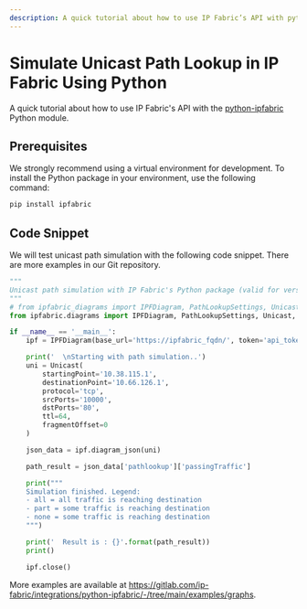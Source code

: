 ```yaml
---
description: A quick tutorial about how to use IP Fabric’s API with python-ipfabric-diagrams Python module.
---
```


# Simulate Unicast Path Lookup in IP Fabric Using Python

A quick tutorial about how to use IP Fabric's API with the [python-ipfabric](https://pypi.org/project/ipfabric/) Python module.

## Prerequisites

We strongly recommend using a virtual environment for development. To install the Python package in your environment, use the following command:

```bash
pip install ipfabric
```

## Code Snippet

We will test unicast path simulation with the following code snippet. There are
more examples in our Git repository.

```py
"""
Unicast path simulation with IP Fabric's Python package (valid for version 4.3 and later)
"""
# from ipfabric_diagrams import IPFDiagram, PathLookupSettings, Unicast, Algorithm, EntryPoint, OtherOptions  # SDK < v6.2
from ipfabric.diagrams import IPFDiagram, PathLookupSettings, Unicast, Algorithm, EntryPoint, OtherOptions  # SDK >= v6.2

if __name__ == '__main__':
    ipf = IPFDiagram(base_url='https://ipfabric_fqdn/', token='api_token', verify=False, timeout=15)

    print('  \nStarting with path simulation..')
    uni = Unicast(
        startingPoint='10.38.115.1',
        destinationPoint='10.66.126.1',
        protocol='tcp',
        srcPorts='10000',
        dstPorts='80',
        ttl=64,
        fragmentOffset=0
    )

    json_data = ipf.diagram_json(uni)

    path_result = json_data['pathlookup']['passingTraffic']

    print("""
    Simulation finished. Legend:
    - all = all traffic is reaching destination
    - part = some traffic is reaching destination
    - none = some traffic is reaching destination
    """)

    print('  Result is : {}'.format(path_result))
    print()

    ipf.close()
```

More examples are available at <https://gitlab.com/ip-fabric/integrations/python-ipfabric/-/tree/main/examples/graphs>.

